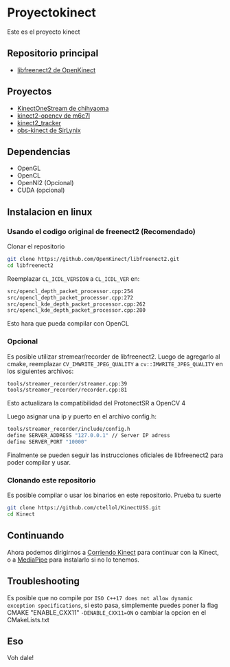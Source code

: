 # Proyectokinect
Este es el proyecto kinect

## Repositorio principal
- [libfreenect2 de OpenKinect](https://github.com/OpenKinect/libfreenect2)

## Proyectos
- [KinectOneStream de chihyaoma](https://github.com/chihyaoma/KinectOneStream)
- [kinect2-opencv de m6c7l](https://github.com/m6c7l/kinect2-opencv)
- [kinect2_tracker](https://github.com/mcgi5sr2/kinect2_tracker)
- [obs-kinect de SirLynix](https://github.com/SirLynix/obs-kinect)

## Dependencias
- OpenGL
- OpenCL
- OpenNI2 (Opcional)
- CUDA (opcional)

## Instalacion en linux
### Usando el codigo original de freenect2 (Recomendado)
Clonar el repositorio
``` bash
git clone https://github.com/OpenKinect/libfreenect2.git
cd libfreenect2
```
Reemplazar ``CL_ICDL_VERSION`` a ``CL_ICDL_VER`` en:
``` bash
src/opencl_depth_packet_processor.cpp:254
src/opencl_depth_packet_processor.cpp:272
src/opencl_kde_depth_packet_processor.cpp:262
src/opencl_kde_depth_packet_processor.cpp:280
```
Esto hara que pueda compilar con OpenCL

### Opcional 
Es posible utilizar stremear/recorder de libfreenect2. Luego de agregarlo al cmake, reemplazar ``CV_IMWRITE_JPEG_QUALITY`` a ``cv::IMWRITE_JPEG_QUALITY`` en los siguientes archivos:
``` bash
tools/streamer_recorder/streamer.cpp:39
tools/streamer_recorder/recorder.cpp:81
```
Esto actualizara la compatibilidad del ProtonectSR a OpenCV 4

Luego asignar una ip y puerto en el archivo config.h:
``` bash
tools/streamer_recorder/include/config.h
define SERVER_ADDRESS "127.0.0.1" // Server IP adress
define SERVER_PORT "10000"    
```

Finalmente se pueden seguir las instrucciones oficiales de libfreenect2 para poder compilar y usar.

### Clonando este repositorio
Es posible compilar o usar los binarios en este repositorio. Prueba tu suerte

``` bash
git clone https://github.com/ctellol/KinectUSS.git
cd Kinect
```
## Continuando

Ahora podemos dirigirnos a [Corriendo Kinect](../doc/correr_kinect.md) para continuar con la Kinect, o a [MediaPipe](../MediaPipe/mediapipe.md) para instalarlo si no lo tenemos.

## Troubleshooting

Es posible que no compile por ``ISO C++17 does not allow dynamic exception specifications``, si esto pasa, simplemente puedes poner la flag CMAKE "ENABLE_CXX11" ``-DENABLE_CXX11=ON`` o cambiar la opcion en el CMakeLists.txt

## Eso
Voh dale!
